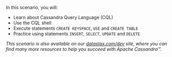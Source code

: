 In this scenario, you will:

* Learn about Cassandra Query Language (CQL)
* Use the CQL shell
* Execute statements `CREATE KEYSPACE`, `USE` and `CREATE TABLE`
* Practice using statements `INSERT`, `SELECT`, `UPDATE` and `DELETE`

_This scenario is also available on our [datastax.com/dev](https://www.datastax.com/learn/cassandra-fundamentals/cql) site, where you can find many more resources to help you succeed with Apache Cassandra™._